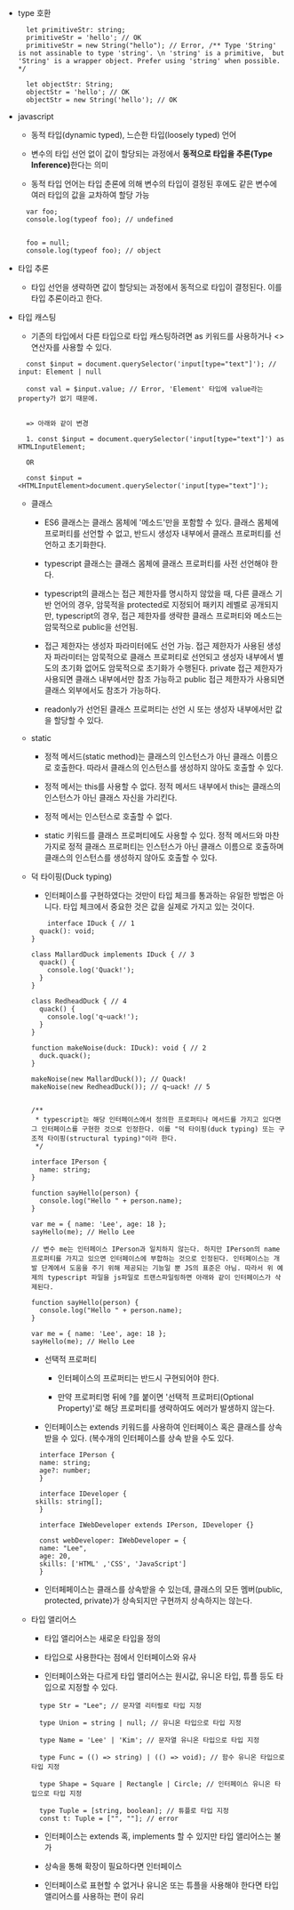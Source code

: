 
* type 호환

  ```
    let primitiveStr: string;
    primitiveStr = 'hello'; // OK
    primitiveStr = new String("hello"); // Error, /** Type 'String' is not assinable to type 'string'. \n 'string' is a primitive,  but 'String' is a wrapper object. Prefer using 'string' when possible. */

    let objectStr: String;
    objectStr = 'hello'; // OK
    objectStr = new String('hello'); // OK
  ```

* javascript 
  
  - 동적 타입(dynamic typed), 느슨한 타입(loosely typed) 언어

  - 변수의 타입 선언 없이 값이 할당되는 과정에서 <b>동적으로 타입을 추론(Type Inference)</b>한다는 의미

  - 동적 타입 언어는 타입 춘론에 의해 변수의 타입이 결정된 후에도 같은 변수에 여러 타입의 값을 교차하여 할당 가능

  ```
    var foo;
    console.log(typeof foo); // undefined

    
    foo = null;
    console.log(typeof foo); // object

  ```

* 타입 추론

  - 타입 선언을 생략하면 값이 할당되는 과정에서 동적으로 타입이 결정된다. 이를 타입 추론이라고 한다.


* 타입 캐스팅

  - 기존의 타입에서 다른 타입으로 타입 캐스팅하려면 as 키워드를 사용하거나 <> 연산자를 사용할 수 있다.


  ```
    const $input = document.querySelector('input[type="text"]'); // input: Element | null

    const val = $input.value; // Error, 'Element' 타입에 value라는 property가 없기 때문에. 


    => 아래와 같이 변경

    1. const $input = document.querySelector('input[type="text"]') as HTMLInputElement;

    OR

    const $input = <HTMLInputElement>document.querySelector('input[type="text"]');
  ```


  * 클래스

    - ES6 클래스는 클래스 몸체에 '메소드'만을 포함할 수 있다. 클래스 몸체에 프로퍼티를 선언할 수 없고, 반드시 생성자 내부에서 클래스 프로퍼티를 선언하고 초기화한다.

    - typescript 클래스는 클래스 몸체에 클래스 프로퍼티를 사전 선언해야 한다.

    - typescript의 클래스는 접근 제한자를 명시하지 않았을 때, 다른 클래스 기반 언어의 경우, 암묵적을 protected로 지정되어 패키지 레벨로 공개되지만, typescript의 경우, 접근 제한자를 생략한 클래스 프로퍼티와 메소드는 암묵적으로 public을 선언됨.

    - 접근 제한자는 생성자 파라미터에도 선언 가능. 접근 제한자가 사용된 생성자 파라미터는 암묵적으로 클래스 프로퍼티로 선언되고 생성자 내부에서 별도의 초기화 없어도 암묵적으로 초기화가 수행된다. private 접근 제한자가 사용되면 클래스 내부에서만 참조 가능하고 public 접근 제한자가 사용되면 클래스 외부에서도 참조가 가능하다.

    - readonly가 선언된 클래스 프로퍼티는 선언 시 또는 생성자 내부에서만 값을 할당할 수 있다.

  
  * static

    - 정적 메서드(static method)는 클래스의 인스턴스가 아닌 클래스 이름으로 호출한다. 따라서 클래스의 인스턴스를 생성하지 않아도 호출할 수 있다.

    - 정적 메서는 this를 사용할 수 없다. 정적 메서드 내부에서 this는 클래스의 인스턴스가 아닌 클래스 자신을 가리킨다.

    - 정적 메서는 인스턴스로 호출할 수 없다.

    - static 키워드를 클래스 프로퍼티에도 사용할 수 있다. 정적 메서드와 마찬가지로 정적 클래스 프로퍼티는 인스턴스가 아닌 클래스 이름으로 호출하며 클래스의 인스턴스를 생성하지 않아도 호출할 수 있다.


  * 덕 타이핑(Duck typing)

    - 인터페이스를 구현하였다는 것만이 타입 체크를 통과하는 유일한 방법은 아니다. 타입 체크에서 중요한 것은 값을 실제로 가지고 있는 것이다.

    ```
        interface IDuck { // 1
	  quack(): void;
	}

	class MallardDuck implements IDuck { // 3
	  quack() {
	    console.log('Quack!');
	  }
	}

	class RedheadDuck { // 4
	  quack() {
	    console.log('q~uack!');
	  }
	}

	function makeNoise(duck: IDuck): void { // 2
	  duck.quack();
	}

	makeNoise(new MallardDuck()); // Quack!
	makeNoise(new RedheadDuck()); // q~uack! // 5


	/**
	 * typescript는 해당 인터페이스에서 정의한 프로퍼티나 메서드를 가지고 있다면 그 인터페이스를 구현한 것으로 인정한다. 이를 "덕 타이핑(duck typing) 또는 구조적 타이핑(structural typing)"이라 한다.
	 */

	interface IPerson {
	  name: string;
	}

	function sayHello(person) {
	  console.log("Hello " + person.name);
	}
	
	var me = { name: 'Lee', age: 18 };
	sayHello(me); // Hello Lee

	// 변수 me는 인터페이스 IPerson과 일치하지 않는다. 하지만 IPerson의 name 프로퍼티를 가지고 있으면 인터페이스에 부합하는 것으로 인정된다. 인터페이스는 개발 단계에서 도움을 주기 위해 제공되는 기능일 뿐 JS의 표준은 아님. 따라서 위 예제의 typescript 파일을 js파일로 트랜스파일링하면 아래와 같이 인터페이스가 삭제된다.

	function sayHello(person) {
	  console.log("Hello " + person.name);
	}

	var me = { name: 'Lee', age: 18 };
	sayHello(me); // Hello Lee
    ```

    - 선택적 프로퍼티

      - 인터페이스의 프로퍼티는 반드시 구현되어야 한다.

      - 만약 프로퍼티명 뒤에 ?를 붙이면 '선택적 프로퍼티(Optional Property)'로 해당 프로퍼티를 생략하여도 에러가 발생하지 않는다.

    - 인터페이스는 extends 키워드를 사용하여 인터페이스 혹은 클래스를 상속받을 수 있다. (복수개의 인터페이스를 상속 받을 수도 있다.

    ```
      interface IPerson {
	  name: string;
	  age?: number;
      }

      interface IDeveloper {
	 skills: string[];
      }

      interface IWebDeveloper extends IPerson, IDeveloper {}

      const webDeveloper: IWebDeveloper = {
	  name: "Lee",
	  age: 20,
	  skills: ['HTML' ,'CSS', 'JavaScript']
      }
    ```

    - 인터페페이스는 클래스를 상속받을 수 있는데, 클래스의 모든 멤버(public, protected, private)가 상속되지만 구현까지 상속하지는 않는다.

  
  * 타입 앨리어스

    - 타입 앨리어스는 새로운 타입을 정의

    - 타입으로 사용한다는 점에서 인터페이스와 유사

    - 인터페이스와는 다르게 타입 앨리어스는 원시값, 유니온 타입, 튜플 등도 타입으로 지정할 수 있다.

    ```
      type Str = "Lee"; // 문자열 리터럴로 타입 지정

      type Union = string | null; // 유니온 타입으로 타입 지정

      type Name = 'Lee' | 'Kim'; // 문자열 유니온 타입으로 타입 지정

      type Func = (() => string) | (() => void); // 함수 유니온 타입으로 타입 지정

      type Shape = Square | Rectangle | Circle; // 인터페이스 유니온 타입으로 타입 지정

      type Tuple = [string, boolean]; // 튜플로 타입 지정
      const t: Tuple = ["", ""]; // error
    ```

    - 인터페이스는 extends 혹, implements 할 수 있지만 타입 앨리어스는 불가

    - 상속을 통해 확장이 필요하다면 인터페이스

    - 인터페이스로 표현할 수 없거나 유니온 또는 튜플을 사용해야 한다면 타입 앨리어스를 사용하는 편이 유리
